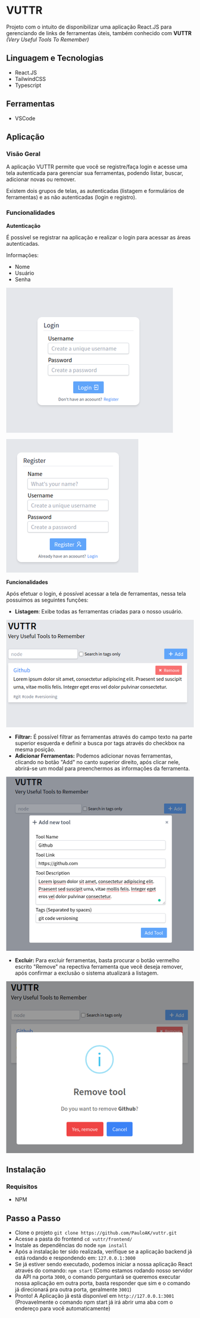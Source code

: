 # VUTTR

Projeto com o intuito de disponibilizar uma aplicação React.JS para gerenciando de links de ferramentas úteis, também conhecido com **VUTTR** *(Very Useful Tools To Remember)*

## Linguagem e Tecnologias
- React.JS
- TailwindCSS
- Typescript

## Ferramentas
- VSCode

## Aplicação
### Visão Geral
A aplicação VUTTR permite que você se registre/faça login e acesse uma tela autenticada para gerenciar sua ferramentas, podendo listar, buscar, adicionar novas ou remover.

Existem dois grupos de telas, as autenticadas (listagem e formulários de ferramentas) e as não autenticadas (login e registro).

### Funcionalidades

**Autenticação**

É possível se registrar na aplicação e realizar o login para acessar as áreas autenticadas.

Informações:
- Nome
- Usuário
- Senha

![Login](img/login.png)

![Register](img/register.png)


**Funcionalidades**

Após efetuar o login, é possível acessar a tela de ferramentas, nessa tela possuimos as seguintes funções:
- **Listagem**: Exibe todas as ferramentas criadas para o nosso usuário.

![List](img/list.png)

- **Filtrar:** É possível filtrar as ferramentas através do campo texto na parte superior esquerda e definir a busca por tags através do checkbox na mesma posição. 
- **Adicionar Ferramentas:** Podemos adicionar novas ferramentas, clicando no botão "Add" no canto superior direito, após clicar nele, abrirá-se um modal para preenchermos as informações da ferramenta.

![Add](img/add-new.png)

- **Excluir:** Para excluir ferramentas, basta procurar o botão vermelho escrito "Remove" na repectiva ferramenta que vecê deseja remover, após confirmar a exclusão o sistema atualizará a listagem.

![](img/remove.png)

## Instalação

### Requisitos
- NPM

## Passo a Passo
- Clone o projeto `git clone https://github.com/PauloAK/vuttr.git`
- Acesse a pasta do frontend `cd vuttr/frontend/`
- Instale as dependências do node `npm install`
- Após a instalação ter sido realizada, verifique se a aplicação backend já está rodando e respondendo em: `127.0.0.1:3000`
- Se já estiver sendo executado, podemos iniciar a nossa aplicação React através do comando: `npm start` (Como estamos rodando nosso servidor da API na porta `3000`, o comando perguntará se queremos executar nossa aplicação em outra porta, basta responder que sim e o comando já direcionará pra outra porta, geralmente `3001`)
- Pronto! A Aplicação já está disponível em `http://127.0.0.1:3001` (Provavelmente o comando npm start já irá abrir uma aba com o endereço para você automaticamente)